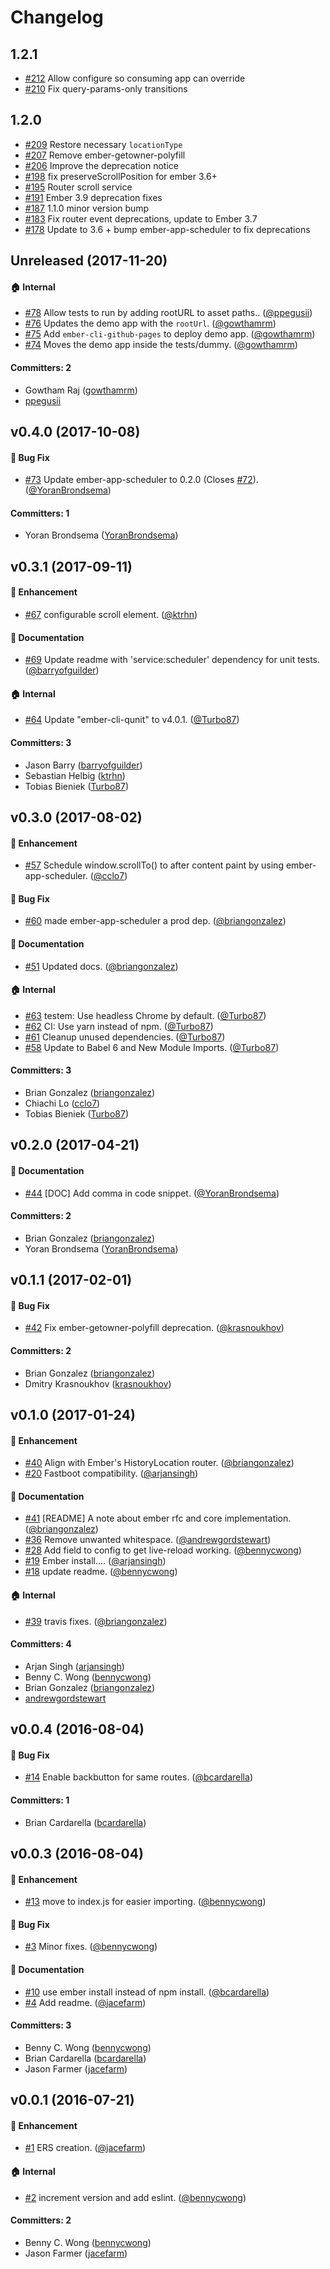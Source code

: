 # Changelog

## 1.2.1
* [#212](https://github.com/DockYard/ember-router-scroll/pull/212) Allow configure so consuming app can override
* [#210](https://github.com/DockYard/ember-router-scroll/pull/210) Fix query-params-only transitions

## 1.2.0
* [#209](https://github.com/DockYard/ember-router-scroll/pull/209) Restore necessary `locationType`
* [#207](https://github.com/DockYard/ember-router-scroll/pull/207) Remove ember-getowner-polyfill
* [#206](https://github.com/DockYard/ember-router-scroll/pull/206) Improve the deprecation notice
* [#198](https://github.com/DockYard/ember-router-scroll/pull/198) fix preserveScrollPosition for ember 3.6+
* [#195](https://github.com/DockYard/ember-router-scroll/pull/195) Router scroll service
* [#191](https://github.com/DockYard/ember-router-scroll/pull/191) Ember 3.9 deprecation fixes
* [#187](https://github.com/DockYard/ember-router-scroll/pull/187) 1.1.0 minor version bump
* [#183](https://github.com/DockYard/ember-router-scroll/pull/183) Fix router event deprecations, update to Ember 3.7
* [#178](https://github.com/DockYard/ember-router-scroll/pull/178) Update to 3.6 + bump ember-app-scheduler to fix deprecations

## Unreleased (2017-11-20)

#### :house: Internal
* [#78](https://github.com/dollarshaveclub/ember-router-scroll/pull/78) Allow tests to run by adding rootURL to asset paths.. ([@ppegusii](https://github.com/ppegusii))
* [#76](https://github.com/dollarshaveclub/ember-router-scroll/pull/76) Updates the demo app with the `rootUrl`. ([@gowthamrm](https://github.com/gowthamrm))
* [#75](https://github.com/dollarshaveclub/ember-router-scroll/pull/75) Add `ember-cli-github-pages` to deploy demo app. ([@gowthamrm](https://github.com/gowthamrm))
* [#74](https://github.com/dollarshaveclub/ember-router-scroll/pull/74) Moves the demo app inside the tests/dummy. ([@gowthamrm](https://github.com/gowthamrm))

#### Committers: 2
- Gowtham Raj ([gowthamrm](https://github.com/gowthamrm))
- [ppegusii](https://github.com/ppegusii)


## v0.4.0 (2017-10-08)

#### :bug: Bug Fix
* [#73](https://github.com/dollarshaveclub/ember-router-scroll/pull/73) Update ember-app-scheduler to 0.2.0 (Closes [#72](https://github.com/dollarshaveclub/ember-router-scroll/issues/72)). ([@YoranBrondsema](https://github.com/YoranBrondsema))

#### Committers: 1
- Yoran Brondsema ([YoranBrondsema](https://github.com/YoranBrondsema))


## v0.3.1 (2017-09-11)

#### :rocket: Enhancement
* [#67](https://github.com/dollarshaveclub/ember-router-scroll/pull/67) configurable scroll element. ([@ktrhn](https://github.com/ktrhn))

#### :memo: Documentation
* [#69](https://github.com/dollarshaveclub/ember-router-scroll/pull/69) Update readme with 'service:scheduler' dependency for unit tests. ([@barryofguilder](https://github.com/barryofguilder))

#### :house: Internal
* [#64](https://github.com/dollarshaveclub/ember-router-scroll/pull/64) Update "ember-cli-qunit" to v4.0.1. ([@Turbo87](https://github.com/Turbo87))

#### Committers: 3
- Jason Barry ([barryofguilder](https://github.com/barryofguilder))
- Sebastian Helbig ([ktrhn](https://github.com/ktrhn))
- Tobias Bieniek ([Turbo87](https://github.com/Turbo87))


## v0.3.0 (2017-08-02)

#### :rocket: Enhancement
* [#57](https://github.com/dollarshaveclub/ember-router-scroll/pull/57) Schedule window.scrollTo() to after content paint by using ember-app-scheduler. ([@cclo7](https://github.com/cclo7))

#### :bug: Bug Fix
* [#60](https://github.com/dollarshaveclub/ember-router-scroll/pull/60) made ember-app-scheduler a prod dep. ([@briangonzalez](https://github.com/briangonzalez))

#### :memo: Documentation
* [#51](https://github.com/dollarshaveclub/ember-router-scroll/pull/51) Updated docs. ([@briangonzalez](https://github.com/briangonzalez))

#### :house: Internal
* [#63](https://github.com/dollarshaveclub/ember-router-scroll/pull/63) testem: Use headless Chrome by default. ([@Turbo87](https://github.com/Turbo87))
* [#62](https://github.com/dollarshaveclub/ember-router-scroll/pull/62) CI: Use yarn instead of npm. ([@Turbo87](https://github.com/Turbo87))
* [#61](https://github.com/dollarshaveclub/ember-router-scroll/pull/61) Cleanup unused dependencies. ([@Turbo87](https://github.com/Turbo87))
* [#58](https://github.com/dollarshaveclub/ember-router-scroll/pull/58) Update to Babel 6 and New Module Imports. ([@Turbo87](https://github.com/Turbo87))

#### Committers: 3
- Brian Gonzalez ([briangonzalez](https://github.com/briangonzalez))
- Chiachi Lo ([cclo7](https://github.com/cclo7))
- Tobias Bieniek ([Turbo87](https://github.com/Turbo87))


## v0.2.0 (2017-04-21)

#### :memo: Documentation
* [#44](https://github.com/dollarshaveclub/ember-router-scroll/pull/44) [DOC] Add comma in code snippet. ([@YoranBrondsema](https://github.com/YoranBrondsema))

#### Committers: 2
- Brian Gonzalez ([briangonzalez](https://github.com/briangonzalez))
- Yoran Brondsema ([YoranBrondsema](https://github.com/YoranBrondsema))


## v0.1.1 (2017-02-01)

#### :bug: Bug Fix
* [#42](https://github.com/dollarshaveclub/ember-router-scroll/pull/42) Fix ember-getowner-polyfill deprecation. ([@krasnoukhov](https://github.com/krasnoukhov))

#### Committers: 2
- Brian Gonzalez ([briangonzalez](https://github.com/briangonzalez))
- Dmitry Krasnoukhov ([krasnoukhov](https://github.com/krasnoukhov))


## v0.1.0 (2017-01-24)

#### :rocket: Enhancement
* [#40](https://github.com/dollarshaveclub/ember-router-scroll/pull/40) Align with Ember's HistoryLocation router. ([@briangonzalez](https://github.com/briangonzalez))
* [#20](https://github.com/dollarshaveclub/ember-router-scroll/pull/20) Fastboot compatibility. ([@arjansingh](https://github.com/arjansingh))

#### :memo: Documentation
* [#41](https://github.com/dollarshaveclub/ember-router-scroll/pull/41) [README] A note about ember rfc and core implementation. ([@briangonzalez](https://github.com/briangonzalez))
* [#36](https://github.com/dollarshaveclub/ember-router-scroll/pull/36) Remove unwanted whitespace. ([@andrewgordstewart](https://github.com/andrewgordstewart))
* [#28](https://github.com/dollarshaveclub/ember-router-scroll/pull/28) Add field to config to get live-reload working. ([@bennycwong](https://github.com/bennycwong))
* [#19](https://github.com/dollarshaveclub/ember-router-scroll/pull/19) Ember install.... ([@arjansingh](https://github.com/arjansingh))
* [#18](https://github.com/dollarshaveclub/ember-router-scroll/pull/18) update readme. ([@bennycwong](https://github.com/bennycwong))

#### :house: Internal
* [#39](https://github.com/dollarshaveclub/ember-router-scroll/pull/39) travis fixes. ([@briangonzalez](https://github.com/briangonzalez))

#### Committers: 4
- Arjan Singh ([arjansingh](https://github.com/arjansingh))
- Benny C. Wong ([bennycwong](https://github.com/bennycwong))
- Brian Gonzalez ([briangonzalez](https://github.com/briangonzalez))
- [andrewgordstewart](https://github.com/andrewgordstewart)


## v0.0.4 (2016-08-04)

#### :bug: Bug Fix
* [#14](https://github.com/dollarshaveclub/ember-router-scroll/pull/14) Enable backbutton for same routes. ([@bcardarella](https://github.com/bcardarella))

#### Committers: 1
- Brian Cardarella ([bcardarella](https://github.com/bcardarella))


## v0.0.3 (2016-08-04)

#### :rocket: Enhancement
* [#13](https://github.com/dollarshaveclub/ember-router-scroll/pull/13) move to index.js for easier importing. ([@bennycwong](https://github.com/bennycwong))

#### :bug: Bug Fix
* [#3](https://github.com/dollarshaveclub/ember-router-scroll/pull/3) Minor fixes. ([@bennycwong](https://github.com/bennycwong))

#### :memo: Documentation
* [#10](https://github.com/dollarshaveclub/ember-router-scroll/pull/10) use ember install instead of npm install. ([@bcardarella](https://github.com/bcardarella))
* [#4](https://github.com/dollarshaveclub/ember-router-scroll/pull/4) Add readme. ([@jacefarm](https://github.com/jacefarm))

#### Committers: 3
- Benny C. Wong ([bennycwong](https://github.com/bennycwong))
- Brian Cardarella ([bcardarella](https://github.com/bcardarella))
- Jason Farmer ([jacefarm](https://github.com/jacefarm))


## v0.0.1 (2016-07-21)

#### :rocket: Enhancement
* [#1](https://github.com/dollarshaveclub/ember-router-scroll/pull/1) ERS creation. ([@jacefarm](https://github.com/jacefarm))

#### :house: Internal
* [#2](https://github.com/dollarshaveclub/ember-router-scroll/pull/2) increment version and add eslint. ([@bennycwong](https://github.com/bennycwong))

#### Committers: 2
- Benny C. Wong ([bennycwong](https://github.com/bennycwong))
- Jason Farmer ([jacefarm](https://github.com/jacefarm))
